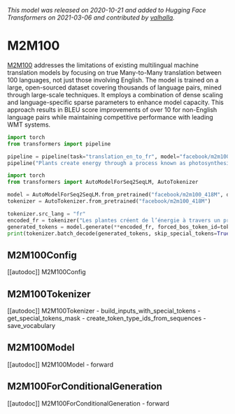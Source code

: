 <!--Copyright 2020 The HuggingFace Team. All rights reserved.

Licensed under the Apache License, Version 2.0 (the "License"); you may not use this file except in compliance with
the License. You may obtain a copy of the License at

http://www.apache.org/licenses/LICENSE-2.0

Unless required by applicable law or agreed to in writing, software distributed under the License is distributed on
an "AS IS" BASIS, WITHOUT WARRANTIES OR CONDITIONS OF ANY KIND, either express or implied. See the License for the
specific language governing permissions and limitations under the License.

⚠️ Note that this file is in Markdown but contain specific syntax for our doc-builder (similar to MDX) that may not be
rendered properly in your Markdown viewer.

-->
*This model was released on 2020-10-21 and added to Hugging Face Transformers on 2021-03-06 and contributed by [valhalla](https://huggingface.co/valhalla).*

# M2M100

[M2M100](https://huggingface.co/papers/2010.11125) addresses the limitations of existing multilingual machine translation models by focusing on true Many-to-Many translation between 100 languages, not just those involving English. The model is trained on a large, open-sourced dataset covering thousands of language pairs, mined through large-scale techniques. It employs a combination of dense scaling and language-specific sparse parameters to enhance model capacity. This approach results in BLEU score improvements of over 10 for non-English language pairs while maintaining competitive performance with leading WMT systems.

<hfoptions id="usage">
<hfoption id="Pipeline">

```py
import torch
from transformers import pipeline

pipeline = pipeline(task="translation_en_to_fr", model="facebook/m2m100_418M", dtype="auto")
pipeline("Plants create energy through a process known as photosynthesis.")
```

</hfoption>
<hfoption id="AutoModel">

```py
import torch
from transformers import AutoModelForSeq2SeqLM, AutoTokenizer

model = AutoModelForSeq2SeqLM.from_pretrained("facebook/m2m100_418M", dtype="auto")
tokenizer = AutoTokenizer.from_pretrained("facebook/m2m100_418M")

tokenizer.src_lang = "fr"
encoded_fr = tokenizer("Les plantes créent de l’énergie à travers un processus connu sous le nom de photosynthèse.", return_tensors="pt")
generated_tokens = model.generate(**encoded_fr, forced_bos_token_id=tokenizer.get_lang_id("en"))
print(tokenizer.batch_decode(generated_tokens, skip_special_tokens=True))
```

</hfoption>
</hfoptions>


## M2M100Config

[[autodoc]] M2M100Config

## M2M100Tokenizer

[[autodoc]] M2M100Tokenizer
    - build_inputs_with_special_tokens
    - get_special_tokens_mask
    - create_token_type_ids_from_sequences
    - save_vocabulary

## M2M100Model

[[autodoc]] M2M100Model
    - forward

## M2M100ForConditionalGeneration

[[autodoc]] M2M100ForConditionalGeneration
    - forward
